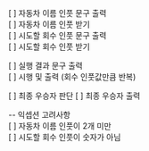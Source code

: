 [ ] 자동차 이름 인풋 문구 출력\
[ ] 자동차 이름 인풋 받기\
[ ] 시도할 회수 인풋 문구 출력\
[ ] 시도할 회수 인풋 받기

[ ] 실행 결과 문구 출력\
[ ] 시행 및 출력 (회수 인풋값만큼 반복)

[ ] 최종 우승자 판단
[ ] 최종 우승자 출력

-- 익셉션 고려사항\
[ ] 자동차 이름 인풋이 2개 미만\
[ ] 시도할 회수 인풋이 숫자가 아님
